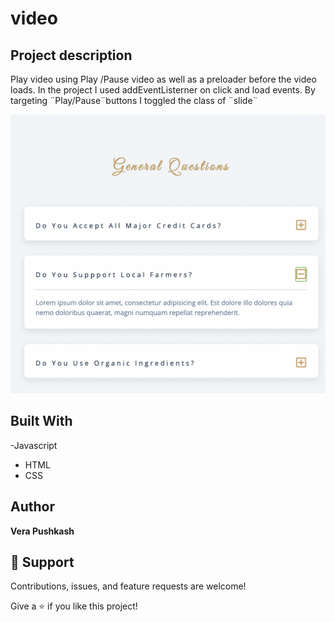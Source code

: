 # video


## Project description
Play video using Play /Pause video as well as a preloader before the video loads. 
In the project I used addEventListerner on click and load events. By targeting ¨Play/Pause¨buttons I toggled the class of ¨slide¨



![Questions](https://github.com/barcelo2/questions/blob/main/Questions/Screenshot%202022-03-25%20at%2019.17.04.png)


## Built With

-Javascript
- HTML 
- CSS

## Author

**Vera Pushkash**

## 🤝 Support

Contributions, issues, and feature requests are welcome!

Give a ⭐️ if you like this project!
